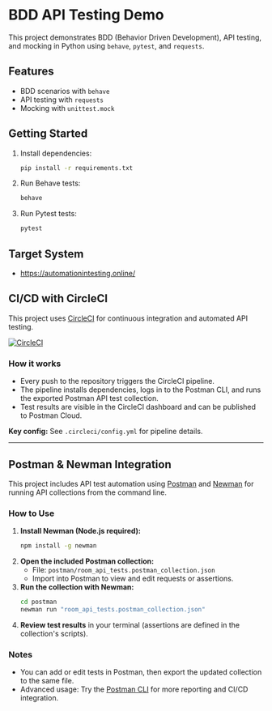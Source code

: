 # BDD API Testing Demo

This project demonstrates BDD (Behavior Driven Development), API testing, and mocking in Python using `behave`, `pytest`, and `requests`.

## Features
- BDD scenarios with `behave`
- API testing with `requests`
- Mocking with `unittest.mock`

## Getting Started

1. Install dependencies:
   ```sh
   pip install -r requirements.txt
   ```
2. Run Behave tests:
   ```sh
   behave
   ```
3. Run Pytest tests:
   ```sh
   pytest
   ```

## Target System
- https://automationintesting.online/


## CI/CD with CircleCI

This project uses [CircleCI](https://circleci.com/) for continuous integration and automated API testing.

[![CircleCI](https://circleci.com/gh/Morphik83/bdd-api-testing-demo.svg?style=svg)](https://circleci.com/gh/Morphik83/bdd-api-testing-demo)

### How it works
- Every push to the repository triggers the CircleCI pipeline.
- The pipeline installs dependencies, logs in to the Postman CLI, and runs the exported Postman API test collection.
- Test results are visible in the CircleCI dashboard and can be published to Postman Cloud.

**Key config:** See `.circleci/config.yml` for pipeline details.

---

## Postman & Newman Integration

This project includes API test automation using [Postman](https://www.postman.com/) and [Newman](https://www.npmjs.com/package/newman) for running API collections from the command line.

### How to Use
1. **Install Newman (Node.js required):**
   ```sh
   npm install -g newman
   ```
2. **Open the included Postman collection:**
   - File: `postman/room_api_tests.postman_collection.json`
   - Import into Postman to view and edit requests or assertions.
3. **Run the collection with Newman:**
   ```sh
   cd postman
   newman run "room_api_tests.postman_collection.json"
   ```
4. **Review test results** in your terminal (assertions are defined in the collection's scripts).

### Notes
- You can add or edit tests in Postman, then export the updated collection to the same file.
- Advanced usage: Try the [Postman CLI](https://learning.postman.com/docs/postman-cli/cli-overview/) for more reporting and CI/CD integration.

